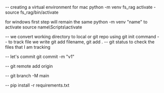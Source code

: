 -- creating a virtual environment for mac python -m venv fs_rag activate - source fs_rag/bin/activate

for windows first step will remain the same python -m venv "name" to activate source name\Scripts\activate

-- we convert working directory to local or git repo using git init command -- to track file we write git add filename, git add . -- git status to check the files that I am tracking

-- let's commit git commit -m "v1"

-- git remote add origin 

-- git branch -M main

-- pip install -r requirements.txt
